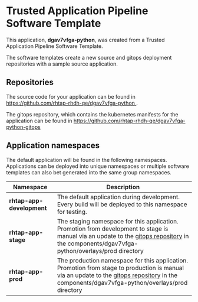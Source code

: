# Trusted Application Pipeline Software Template

This application, **dgav7vfga-python**, was created from a Trusted Application Pipeline Software Template.

The software templates create a new source and gitops deployment repositories with a sample source application. 

## Repositories

The source code for your application can be found in [https://github.com/rhtap-rhdh-qe/dgav7vfga-python ](https://github.com/rhtap-rhdh-qe/dgav7vfga-python ).
 
The gitops repository, which contains the kubernetes manifests for the application can be found in 
[https://github.com/rhtap-rhdh-qe/dgav7vfga-python-gitops ](https://github.com/rhtap-rhdh-qe/dgav7vfga-python-gitops ) 

## Application namespaces 

The default application will be found in the following namespaces. Applications can be deployed into unique namespaces or multiple software templates can also bet generated into the same group namespaces.  

|  Namespace   |  Description   |  
| -------- | -------- |   
| **rhtap-app-development** | The default application during development. Every build will be deployed to this namespace for testing. | 
| **rhtap-app-stage** | The staging namespace for this application. Promotion from development to stage is manual via an update to the [gitops repository](https://github.com/rhtap-rhdh-qe/dgav7vfga-python-gitops ) in the components/dgav7vfga-python/overlays/prod directory |  
| **rhtap-app-prod** | The production namespace for this application. Promotion from stage to production is manual via an update to the [gitops repository](https://github.com/rhtap-rhdh-qe/dgav7vfga-python-gitops ) in the components/dgav7vfga-python/overlays/prod directory | 